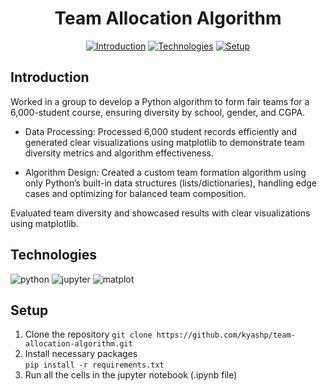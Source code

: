 <h1 align="center"> Team Allocation Algorithm </h1>
<div align="center">
  
   [![Introduction](https://img.shields.io/badge/Introduction-blue)](#introduction)
   [![Technologies](https://img.shields.io/badge/Technologies-orange)](#technologies)
   [![Setup](https://img.shields.io/badge/Setup-purple)](#setup)

</div>

## Introduction
Worked in a group to develop a Python algorithm to form fair teams for a 6,000-student course, ensuring diversity by school, gender, and CGPA. 

- Data Processing: Processed 6,000 student records efficiently and generated clear visualizations using 
  matplotlib to demonstrate team diversity metrics and algorithm effectiveness. 
  
- Algorithm Design: Created a custom team formation algorithm using only Python’s built-in data 
  structures (lists/dictionaries), handling edge cases and optimizing for balanced team composition. 

Evaluated team diversity and showcased results with clear visualizations using matplotlib. 

## Technologies

<div>
  <img src="https://img.shields.io/badge/Python-blue?style=for-the-badge&logo=python&logoColor=white" alt="python">
  <img src="https://img.shields.io/badge/Jupyter-orange?style=for-the-badge&logo=jupyter&logoColor=white" alt="jupyter">
  <img src="https://img.shields.io/badge/MatPlotLib-grey?style=for-the-badge&logo=matplotlib&logoColor=white" alt="matplot">
</div>

## Setup

1. Clone the repository
``` git clone https://github.com/kyashp/team-allocation-algorithm.git ```
2. Install necessary packages  
```pip install -r requirements.txt```
3. Run all the cells in the jupyter notebook (.ipynb file)
